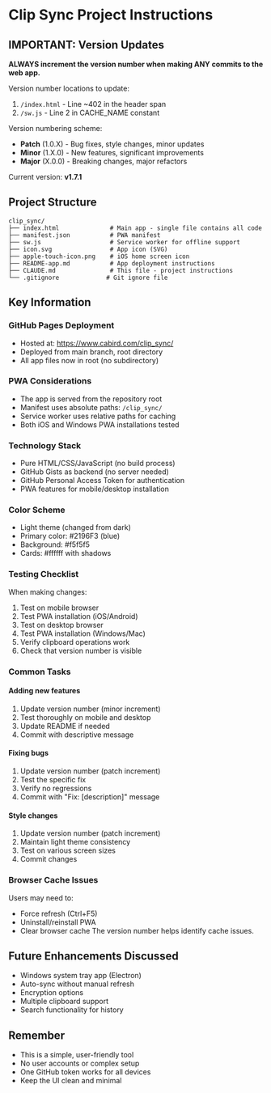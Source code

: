 # Clip Sync Project Instructions

## IMPORTANT: Version Updates

**ALWAYS increment the version number when making ANY commits to the web app.**

Version number locations to update:
1. `/index.html` - Line ~402 in the header span
2. `/sw.js` - Line 2 in CACHE_NAME constant

Version numbering scheme:
- **Patch** (1.0.X) - Bug fixes, style changes, minor updates
- **Minor** (1.X.0) - New features, significant improvements
- **Major** (X.0.0) - Breaking changes, major refactors

Current version: **v1.7.1**

## Project Structure

```
clip_sync/
├── index.html              # Main app - single file contains all code
├── manifest.json           # PWA manifest  
├── sw.js                   # Service worker for offline support
├── icon.svg                # App icon (SVG)
├── apple-touch-icon.png    # iOS home screen icon
├── README-app.md           # App deployment instructions
├── CLAUDE.md               # This file - project instructions
└── .gitignore             # Git ignore file
```

## Key Information

### GitHub Pages Deployment
- Hosted at: https://www.cabird.com/clip_sync/
- Deployed from main branch, root directory
- All app files now in root (no subdirectory)

### PWA Considerations
- The app is served from the repository root
- Manifest uses absolute paths: `/clip_sync/`
- Service worker uses relative paths for caching
- Both iOS and Windows PWA installations tested

### Technology Stack
- Pure HTML/CSS/JavaScript (no build process)
- GitHub Gists as backend (no server needed)
- GitHub Personal Access Token for authentication
- PWA features for mobile/desktop installation

### Color Scheme
- Light theme (changed from dark)
- Primary color: #2196F3 (blue)
- Background: #f5f5f5
- Cards: #ffffff with shadows

### Testing Checklist
When making changes:
1. Test on mobile browser
2. Test PWA installation (iOS/Android)
3. Test on desktop browser
4. Test PWA installation (Windows/Mac)
5. Verify clipboard operations work
6. Check that version number is visible

### Common Tasks

#### Adding new features
1. Update version number (minor increment)
2. Test thoroughly on mobile and desktop
3. Update README if needed
4. Commit with descriptive message

#### Fixing bugs
1. Update version number (patch increment)
2. Test the specific fix
3. Verify no regressions
4. Commit with "Fix: [description]" message

#### Style changes
1. Update version number (patch increment)
2. Maintain light theme consistency
3. Test on various screen sizes
4. Commit changes

### Browser Cache Issues
Users may need to:
- Force refresh (Ctrl+F5)
- Uninstall/reinstall PWA
- Clear browser cache
The version number helps identify cache issues.

## Future Enhancements Discussed
- Windows system tray app (Electron)
- Auto-sync without manual refresh
- Encryption options
- Multiple clipboard support
- Search functionality for history

## Remember
- This is a simple, user-friendly tool
- No user accounts or complex setup
- One GitHub token works for all devices
- Keep the UI clean and minimal